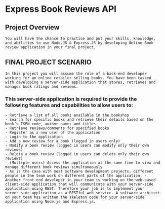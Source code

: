 # Express Book Reviews API

## Project Overview
    You will have the chance to practice and put your skills, knowledge, and abilities to use Node.JS & Express.JS by developing Online Book review application in your final project.

## FINAL PROJECT SCENARIO
    In this project you will assume the role of a back-end developer working for an online retailer selling books. You have been tasked with developing a server-side application that stores, retrieves and manages book ratings and reviews.

### This server-side application is required to provide the following features and capabilities to allow users to:
    - Retrieve a list of all books available in the bookshop
    - Search for specific books and retrieve their details based on the book’s ISBN code, author names and titles
    - Retrieve reviews/comments for specified books
    - Register as a new user of the application
    - Login to the application
    - Add a new review for a book (logged in users only)
    - Modify a book review (logged in users can modify only their own reviews)
    - Delete a book review (logged in users can delete only their own reviews)
    - (Multiple users) Access the application at the same time to view and manage different book reviews simultaneously
    - As is the case with most software development projects, different people in the team work on different parts of the application. - Another front-end developer in your team is working on the web-based client-side application that will communicate with your server-side application using REST. Therefore your job is to implement your server-side application as a RESTful web service. A software architect on your team has written the skeleton code for your server-side application using Node.js and Express.js.
